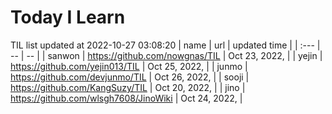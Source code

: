 # Today I Learn 
TIL list updated at 2022-10-27 03:08:20
| name | url | updated time |
| :--- | -- | -- |
| sanwon | https://github.com/nowgnas/TIL | Oct 23, 2022, |
| yejin | https://github.com/yejin013/TIL | Oct 25, 2022, |
| junmo | https://github.com/devjunmo/TIL | Oct 26, 2022, |
| sooji | https://github.com/KangSuzy/TIL | Oct 20, 2022, |
| jino | https://github.com/wlsgh7608/JinoWiki | Oct 24, 2022, |
